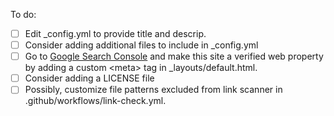 To do:

- [ ] Edit _config.yml to provide title and descrip.
- [ ] Consider adding additional files to include in _config.yml
- [ ] Go to [Google Search Console](https://search.google.com/search-console) and make this site a verified web property by adding a custom &lt;meta&gt; tag in _layouts/default.html.
- [ ] Consider adding a LICENSE file
- [ ] Possibly, customize file patterns excluded from link scanner in .github/workflows/link-check.yml.
